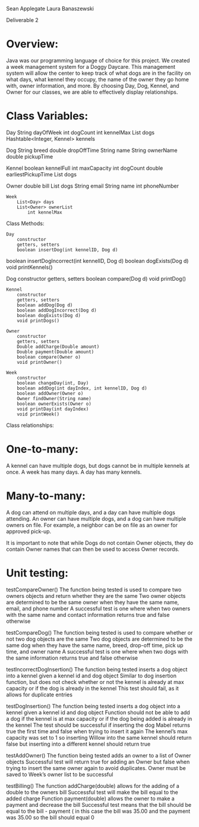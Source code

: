 Sean Applegate
Laura Banaszewski

Deliverable 2

# Overview:
	
Java was our programming language of choice for this project. We created a week management system for a Doggy Daycare. This management system will allow the center to keep track of what dogs are in the facility on what days, what kennel they occupy, the name of the owner they go home with, owner information, and more. By choosing Day, Dog, Kennel, and Owner for our classes, we are able to effectively display relationships.

# Class Variables:

Day
 String dayOfWeek
 int dogCount
 int kennelMax
 List<Dog> dogs
 Hashtable<Integer, Kennel> kennels 

Dog
String breed
double dropOffTime
String name
String ownerName
double pickupTime

Kennel
boolean kennelFull
    	int maxCapacity
    	int dogCount
    	double earliestPickupTime
    	List<Dog> dogs

Owner
   	double bill
    	List<Dog> dogs
    	String email
    	String name
int phoneNumber

 
	Week
		List<Day> days
		List<Owner> ownerList
    		int kennelMax



Class Methods:

	Day
		constructor
		getters, setters
		boolean insertDog(int kennelID, Dog d)
boolean insertDogIncorrect(int kennelID, Dog d)
boolean dogExists(Dog d)
void printKennels()
	
Dog
	constructor
		getters, setters
		boolean compare(Dog d)
		void printDog()

	Kennel
		constructor
		getters, setters
		boolean addDog(Dog d)
		boolean addDogIncorrect(Dog d)
		boolean dogExists(Dog d)
		void printDogs()

	Owner
		constructor
		getters, setters
		Double addCharge(Double amount)
		Double payment(Double amount)
		boolean compare(Owner o)
		void printOwner()

	Week
		constructor
		boolean changeDay(int, Day)
		boolean addDog(int dayIndex, int kennelID, Dog d)
		boolean addOwner(Owner o)
		Owner findOwner(String name)
		boolean ownerExists(Owner o)
		void printDay(int dayIndex)
		void printWeek()







Class relationships:

# One-to-many:
A kennel can have multiple dogs, but dogs cannot be in multiple kennels at once. 
A week has many days.
A day has many kennels.

# Many-to-many:
A dog can attend on multiple days, and a day can have multiple dogs attending. 
An owner can have multiple dogs, and a dog can have multiple owners on file. For example, a neighbor can be on file as an owner for approved pick-up. 


It is important to note that while Dogs do not contain Owner objects, they do contain Owner names that can then be used to access Owner records. 


# Unit testing:

testCompareOwner()
The function being tested is used to compare two owners objects and return whether they are the same
Two owner objects are determined to be the same owner when they have the same name, email, and phone number
A successful test is one where when two owners with the same name and contact information returns true and false otherwise

testCompareDog()
The function being tested is used to compare whether or not two dog objects are the same
Two dog objects are determined to be the same dog when they have the same name, breed, drop-off time, pick up time, and owner name
A successful test is one where when two dogs with the same information returns true and false otherwise

testIncorrectDogInsertion()
The function being tested inserts a dog object into a kennel given a kennel id and dog object
Similar to dog insertion function, but does not check whether or not the kennel is already at max capacity or if the dog is already in the kennel
This test should fail, as it allows for duplicate entries 

testDogInsertion()
The function being tested inserts a dog object into a kennel given a kennel id and dog object
Function should not be able to add a dog if the kennel is at max capacity or if the dog being added is already in the kennel
The test should be successful if inserting the dog Mabel returns true the first time and false when trying to insert it again
The kennel’s max capacity was set to 1 so inserting Willow into the same kennel should return false but inserting into a different kennel should return true

testAddOwner()
The function being tested adds an owner to a list of Owner objects
Successful test will return true for adding an Owner but false when trying to insert the same owner again to avoid duplicates. Owner must be saved to Week’s owner list to be successful

testBilling()
The function addCharge(double) allows for the adding of a double to the owners bill
Successful test will make the bill equal to the added charge
Function payment(double) allows the owner to make a payment and decrease the bill
Successful test means that the bill should be equal to the bill - payment ( in this case the bill was 35.00 and the payment was 35.00 so the bill should equal 0

